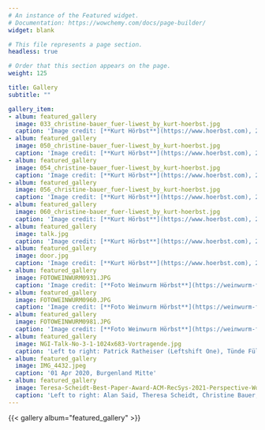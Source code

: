 ```yaml
---
# An instance of the Featured widget.
# Documentation: https://wowchemy.com/docs/page-builder/
widget: blank

# This file represents a page section.
headless: true

# Order that this section appears on the page.
weight: 125

title: Gallery
subtitle: ""

gallery_item:
- album: featured_gallery
  image: 033_christine-bauer_fuer-liwest_by_kurt-hoerbst.jpg
  caption: 'Image credit: [**Kurt Hörbst**](https://www.hoerbst.com), 2020.'
- album: featured_gallery
  image: 050_christine-bauer_fuer-liwest_by_kurt-hoerbst.jpg
  caption: 'Image credit: [**Kurt Hörbst**](https://www.hoerbst.com), 2020.'
- album: featured_gallery
  image: 054_christine-bauer_fuer-liwest_by_kurt-hoerbst.jpg
  caption: 'Image credit: [**Kurt Hörbst**](https://www.hoerbst.com), 2020.'
- album: featured_gallery
  image: 056_christine-bauer_fuer-liwest_by_kurt-hoerbst.jpg
  caption: 'Image credit: [**Kurt Hörbst**](https://www.hoerbst.com), 2020.'
- album: featured_gallery
  image: 060_christine-bauer_fuer-liwest_by_kurt-hoerbst.jpg
  caption: 'Image credit: [**Kurt Hörbst**](https://www.hoerbst.com), 2020.'
- album: featured_gallery
  image: talk.jpg
  caption: 'Image credit: [**Kurt Hörbst**](https://www.hoerbst.com), 2020.'
- album: featured_gallery
  image: door.jpg
  caption: 'Image credit: [**Kurt Hörbst**](https://www.hoerbst.com), 2020.'
- album: featured_gallery
  image: FOTOWEINWURM0931.JPG
  caption: 'Image credit: [**Foto Weinwurm Hörbst**](https://weinwurm-fotografie.at), 2019.'
- album: featured_gallery
  image: FOTOWEINWURM0960.JPG
  caption: 'Image credit: [**Foto Weinwurm Hörbst**](https://weinwurm-fotografie.at), 2019.'
- album: featured_gallery
  image: FOTOWEINWURM0981.JPG
  caption: 'Image credit: [**Foto Weinwurm Hörbst**](https://weinwurm-fotografie.at), 2019.'
- album: featured_gallery
  image: NGI-Talk-No-3-1-1024x683-Vortragende.jpg
  caption: 'Left to right: Patrick Ratheiser (Leftshift One), Tünde Fülöp (BMEIA), Christine Bauer (JKU), Mario Drobics (AIT)<br>Image credit: AIT / Raimund Appel'
- album: featured_gallery
  image: IMG_4432.jpeg
  caption: '01 Apr 2020, Burgenland Mitte'  
- album: featured_gallery
  image: Teresa-Scheidt-Best-Paper-Award-ACM-RecSys-2021-Perspective-Workshop-scaled.jpg
  caption: 'Left to right: Alan Said, Theresa Scheidt, Christine Bauer; PERSPECTIVES 2021<br>Image credit: Joeran Beel'  
---
```


{{< gallery album="featured_gallery" >}}

